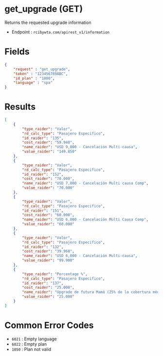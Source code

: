 # get_upgrade (GET)

Returns the requested upgrade information

* Endpoint : ```rcibywta.com/apirest_v1/information```

# Fields

```JSON
{
    "request" : "get_upgrade",
    "token" : "123456789ABC",
    "id_plan" : "1800",
    "language" : "spa"
}
```

# Results

```JSON
[
    {
        "type_raider": "Valor",
        "rd_calc_type": "Pasajero Especifico",
        "id_raider": "135",
        "cost_raider": "59.940",
        "name_raider": "USD 9,000 - Cancelación Multi-causa",
        "value_raider": "149.850"
    },
    {
        "type_raider": "Valor",
        "rd_calc_type": "Pasajero Especifico",
        "id_raider": "152",
        "cost_raider": "70.000",
        "name_raider": "USD 7,000 - Cancelación Multi causa Comp",
        "value_raider": "70.000"
    },
    {
        "type_raider": "Valor",
        "rd_calc_type": "Pasajero Especifico",
        "id_raider": "151",
        "cost_raider": "60.000",
        "name_raider": "USD 6,000 - Cancelación Multi Causa Comp",
        "value_raider": "60.000"
    },
    {
        "type_raider": "Valor",
        "rd_calc_type": "Pasajero Especifico",
        "id_raider": "132",
        "cost_raider": "39.960",
        "name_raider": "USD 6,000 - Cancelación Multi-causa",
        "value_raider": "99.900"
    },
    {
        "type_raider": "Porcentage %",
        "rd_calc_type": "Pasajero Especifico",
        "id_raider": "137",
        "cost_raider": "25.000",
        "name_raider": "Upgrade de futura Mamá (25% de la cobertura médica, sin exceder USD 10,000)",
        "value_raider": "25.000"
    }
]
```

# Common Error Codes

* ```6021``` : Empty language
* ```6022``` : Empty plan
* ```1050``` : Plan not valid